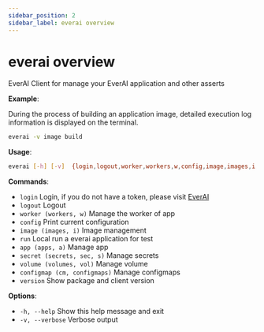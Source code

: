 ```yaml
---
sidebar_position: 2
sidebar_label: everai overview
---
```


# everai overview
EverAI Client for manage your EverAI application and other asserts  


**Example**:  

During the process of building an application image, detailed execution log information is displayed on the terminal.  


```bash
everai -v image build
```

**Usage**:   
```bash
everai [-h] [-v]  {login,logout,worker,workers,w,config,image,images,i,run,app,apps,a,secret,secrets,sec,s,volume,volumes,vol,autoscaling,configmap,cm,configmaps,version} ...
```

**Commands**:
* `login`               Login, if you do not have a token, please visit [EverAI](https://everai.expvent.com)   
* `logout`              Logout 
* `worker (workers, w)` Manage the worker of app 
* `config`              Print current configuration 
* `image (images, i)`   Image management 
* `run`                 Local run a everai application for test 
* `app (apps, a)`       Manage app 
* `secret (secrets, sec, s)`  Manage secrets 
* `volume (volumes, vol)`  Manage volume 
* `configmap (cm, configmaps)`  Manage configmaps 
* `version`             Show package and client version 

**Options**:  
 * `-h, --help`          Show this help message and exit 
 * `-v, --verbose`       Verbose output 
 

